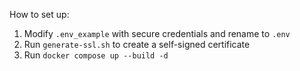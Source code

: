 How to set up:
1. Modify `.env_example` with secure credentials and rename to `.env`
2. Run `generate-ssl.sh` to create a self-signed certificate
3. Run `docker compose up --build -d`
